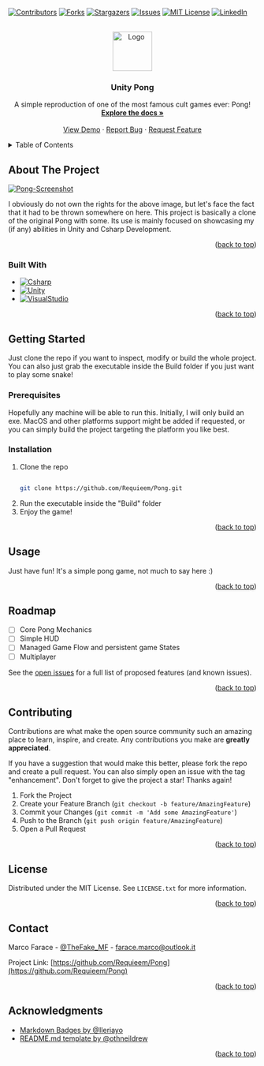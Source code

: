 <!-- Improved compatibility of back to top link: See: https://github.com/othneildrew/Best-README-Template/pull/73 -->
<a name="readme-top"></a>
<!--
*** Thanks for checking out the Best-README-Template. If you have a suggestion
*** that would make this better, please fork the repo and create a pull request
*** or simply open an issue with the tag "enhancement".
*** Don't forget to give the project a star!
*** Thanks again! Now go create something AMAZING! :D
-->



<!-- PROJECT SHIELDS -->
<!--
*** I'm using markdown "reference style" links for readability.
*** Reference links are enclosed in brackets [ ] instead of parentheses ( ).
*** See the bottom of this document for the declaration of the reference variables
*** for contributors-url, forks-url, etc. This is an optional, concise syntax you may use.
*** https://www.markdownguide.org/basic-syntax/#reference-style-links
-->
[![Contributors][contributors-shield]][contributors-url]
[![Forks][forks-shield]][forks-url]
[![Stargazers][stars-shield]][stars-url]
[![Issues][issues-shield]][issues-url]
[![MIT License][license-shield]][license-url]
[![LinkedIn][linkedin-shield]][linkedin-url]



<!-- PROJECT LOGO -->
<br />
<div align="center">
  <a href="https://github.com/Requieem/Pong">
    <img src="https://upload.wikimedia.org/wikipedia/commons/f/f8/Pong.png" alt="Logo" width="80" height="80">
  </a>

<h3 align="center">Unity Pong</h3>

  <p align="center">
    A simple reproduction of one of the most famous cult games ever: Pong!
    <br />
    <a href="https://github.com/Requieem/Pong"><strong>Explore the docs »</strong></a>
    <br />
    <br />
    <a href="https://github.com/Requieem/Pong">View Demo</a>
    ·
    <a href="https://github.com/Requieem/Pong/issues">Report Bug</a>
    ·
    <a href="https://github.com/Requieem/Pong/issues">Request Feature</a>
  </p>
</div>



<!-- TABLE OF CONTENTS -->
<details>
  <summary>Table of Contents</summary>
  <ol>
    <li>
      <a href="#about-the-project">About The Project</a>
      <ul>
        <li><a href="#built-with">Built With</a></li>
      </ul>
    </li>
    <li>
      <a href="#getting-started">Getting Started</a>
      <ul>
        <li><a href="#prerequisites">Prerequisites</a></li>
        <li><a href="#installation">Installation</a></li>
      </ul>
    </li>
    <li><a href="#usage">Usage</a></li>
    <li><a href="#roadmap">Roadmap</a></li>
    <li><a href="#contributing">Contributing</a></li>
    <li><a href="#license">License</a></li>
    <li><a href="#contact">Contact</a></li>
    <li><a href="#acknowledgments">Acknowledgments</a></li>
  </ol>
</details>



<!-- ABOUT THE PROJECT -->
## About The Project

[![Pong-Screenshot][product-screenshot]](https://upload.wikimedia.org/wikipedia/commons/f/f8/Pong.png)

I obviously do not own the rights for the above image, but let's face the fact that it had to be thrown somewhere on here. This project is basically a clone of the original Pong with some. Its use is mainly focused on showcasing my (if any) abilities in Unity and Csharp Development.

<p align="right">(<a href="#readme-top">back to top</a>)</p>



### Built With

* [![Csharp][Csharp]][Csharp-url]
* [![Unity][Unity]][Unity-url]
* [![VisualStudio][VisualStudio]][VisualStudio-url]

<p align="right">(<a href="#readme-top">back to top</a>)</p>



<!-- GETTING STARTED -->
## Getting Started

Just clone the repo if you want to inspect, modify or build the whole project. You can also just grab the executable inside the Build folder if you just want to play some snake!

### Prerequisites

Hopefully any machine will be able to run this. Initially, I will only build an exe. MacOS and other platforms support might be added if requested, or you can simply build the project targeting the platform you like best.

### Installation

1. Clone the repo
   ```sh
   
   git clone https://github.com/Requieem/Pong.git

   ```
3. Run the executable inside the "Build" folder
4. Enjoy the game!

<p align="right">(<a href="#readme-top">back to top</a>)</p>



<!-- USAGE EXAMPLES -->
## Usage

Just have fun! It's a simple pong game, not much to say here :)

<p align="right">(<a href="#readme-top">back to top</a>)</p>



<!-- ROADMAP -->
## Roadmap

- [ ] Core Pong Mechanics
- [ ] Simple HUD
- [ ] Managed Game Flow and persistent game States
- [ ] Multiplayer

See the [open issues](https://github.com/Requieem/Pong) for a full list of proposed features (and known issues).

<p align="right">(<a href="#readme-top">back to top</a>)</p>



<!-- CONTRIBUTING -->
## Contributing

Contributions are what make the open source community such an amazing place to learn, inspire, and create. Any contributions you make are **greatly appreciated**.

If you have a suggestion that would make this better, please fork the repo and create a pull request. You can also simply open an issue with the tag "enhancement".
Don't forget to give the project a star! Thanks again!

1. Fork the Project
2. Create your Feature Branch (`git checkout -b feature/AmazingFeature`)
3. Commit your Changes (`git commit -m 'Add some AmazingFeature'`)
4. Push to the Branch (`git push origin feature/AmazingFeature`)
5. Open a Pull Request

<p align="right">(<a href="#readme-top">back to top</a>)</p>



<!-- LICENSE -->
## License

Distributed under the MIT License. See `LICENSE.txt` for more information.

<p align="right">(<a href="#readme-top">back to top</a>)</p>



<!-- CONTACT -->
## Contact

Marco Farace - [@TheFake_MF](https://twitter.com/TheFake_MF) - farace.marco@outlook.it

Project Link: [https://github.com/Requieem/Pong](https://github.com/Requieem/Pong)

<p align="right">(<a href="#readme-top">back to top</a>)</p>



<!-- ACKNOWLEDGMENTS -->
## Acknowledgments

* [Markdown Badges by @Ileriayo](https://github.com/Ileriayo/markdown-badges)
* [README.md template by @othneildrew](https://github.com/othneildrew/Best-README-Template)

<p align="right">(<a href="#readme-top">back to top</a>)</p>



<!-- MARKDOWN LINKS & IMAGES -->
<!-- https://www.markdownguide.org/basic-syntax/#reference-style-links -->
[contributors-shield]: https://img.shields.io/github/contributors/Requieem/Pong.svg?style=for-the-badge
[contributors-url]: https://github.com/Requieem/Pong/graphs/contributors
[forks-shield]: https://img.shields.io/github/forks/Requieem/Pong.svg?style=for-the-badge
[forks-url]: https://github.com/Requieem/Pong/network/members
[stars-shield]: https://img.shields.io/github/stars/Requieem/Pong.svg?style=for-the-badge
[stars-url]: https://github.com/Requieem/Pong/stargazers
[issues-shield]: https://img.shields.io/github/issues/Requieem/Pong.svg?style=for-the-badge
[issues-url]: https://github.com/Requieem/Pong/issues
[license-shield]: https://img.shields.io/github/license/Requieem/Pong.svg?style=for-the-badge
[license-url]: https://github.com/Requieem/Pong/blob/master/LICENSE.txt
[linkedin-shield]: https://img.shields.io/badge/-LinkedIn-black.svg?style=for-the-badge&logo=linkedin&colorB=555
[linkedin-url]: https://www.linkedin.com/in/marco-farace/
[product-screenshot]: https://upload.wikimedia.org/wikipedia/commons/f/f8/Pong.png
[Unity]: https://img.shields.io/badge/unity-%23000000.svg?style=for-the-badge&logo=unity&logoColor=white
[Unity-url]: https://unity.com/
[VisualStudio]: https://img.shields.io/badge/Visual%20Studio-5C2D91.svg?style=for-the-badge&logo=visual-studio&logoColor=white
[VisualStudio-url]: https://visualstudio.microsoft.com
[Csharp]: https://img.shields.io/badge/c%23-%23239120.svg?style=for-the-badge&logo=c-sharp&logoColor=white
[Csharp-url]: https://learn.microsoft.com/en-us/dotnet/csharp/

